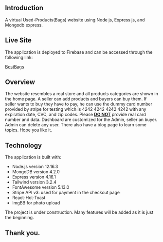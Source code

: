 ## Introduction

A virtual Used-Products(Bags) website using Node js, Express js, and Mongodb express.

## Live Site

The application is deployed to Firebase and can be accessed through the following link:

[BestBags](https://used-products-bf915.web.app)

## Overview
The website resembles a real store and all products categories are shown in the home page. A seller can add products and buyers can buy them. If seller wants to buy they have to pay, he can use the dummy card number provided by stripe for testing which is 4242 4242 4242 4242 with any expiration date, CVC, and zip codes. Please <u><b>DO NOT</b></u> provide real card number and data. Dashboard are customized for the Admin, seller an buyer. Admin can delete any user. There also have a blog page to learn some topics. Hope you like it. 

## Technology

The application is built with:

- Node.js version 12.16.3
- MongoDB version 4.2.0
- Express version 4.16.1
- Tailwind version 3.2.4
- FontAwesome version 5.13.0
- Stripe API v3: used for payment in the checkout page
- React-Hot-Toast
- ImgBB for photo upload

The project is under construction. Many features will be added as it is just the beginning.

##  Thank you.